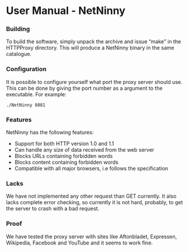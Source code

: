 User Manual - NetNinny
======================

### Building

To build the software, simply unpack the archive and issue “make” in the HTTPProxy directory. This will produce a NetNinny binary in the same catalogue. 

### Configuration

It is possible to configure yourself what port the proxy server should use. This can be done by giving the port number as a argument to the executable. For example:

	./NetNinny 8081

### Features

NetNinny has the following features: 

* Support for both HTTP version 1.0 and 1.1
* Can handle any size of data received from the web server
* Blocks URLs containing forbidden words
* Blocks content containing forbidden words
* Compatible with all major browsers, i.e follows the specification

### Lacks

We have not implemented any other request than GET currently. It also lacks complete error checking, so currently it is not hard, probably, to get the server to crash with a bad request.

### Proof

We have tested the proxy server with sites like Aftonbladet, Expressen, Wikipedia, Facebook and YouTube and it seems to work fine. 

   

